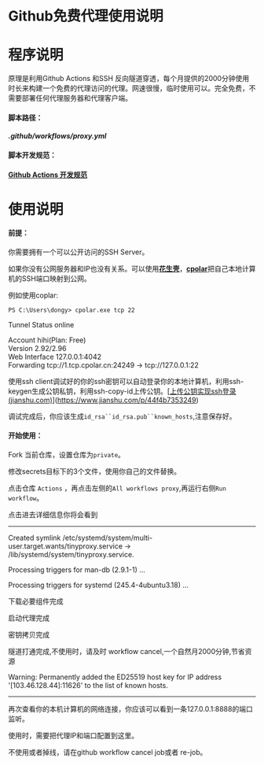 # Github免费代理使用说明

# 程序说明

原理是利用Github Actions 和SSH 反向隧道穿透，每个月提供的2000分钟使用时长来构建一个免费的代理访问的代理。网速很慢，临时使用可以。完全免费，不需要部署任何代理服务器和代理客户端。

####  脚本路径：

####  *.github/workflows/proxy.yml*

#### 脚本开发规范：

#### [Github Actions 开发规范](https://docs.github.com/cn/actions/using-workflows)

# 使用说明

#### 前提：

你需要拥有一个可以公开访问的SSH Server。

如果你没有公网服务器和IP也没有关系。可以使用[**花生壳**](https://hsk.oray.com/)，[**cpolar**](https://www.cpolar.com/)把自己本地计算机的SSH端口映射到公网。

例如使用coplar:

`PS C:\Users\dongy> cpolar.exe tcp 22`  

Tunnel Status       online  

Account             hihi(Plan: Free)  
Version             2.92/2.96  
Web Interface       127.0.0.1:4042  
Forwarding          tcp://1.tcp.cpolar.cn:24249 -> tcp://127.0.0.1:22           

使用ssh client调试好的你的ssh密钥可以自动登录你的本地计算机，利用ssh-keygen生成公钥私钥，利用ssh-copy-id上传公钥。[[上传公钥实现ssh登录 (jianshu.com)](https://www.jianshu.com/p/44f4b7353249)](https://www.jianshu.com/p/44f4b7353249)

调试完成后，你应该生成`id_rsa``id_rsa.pub``known_hosts`,注意保存好。  

#### 开始使用：

Fork 当前仓库，设置仓库为`private`。  

修改secrets目标下的3个文件，使用你自己的文件替换。  

点击仓库 `Actions`  ，再点击左侧的`All workflows proxy`,再运行右侧`Run workflow`。  

点击进去详细信息你将会看到  

---



Created symlink /etc/systemd/system/multi-user.target.wants/tinyproxy.service → /lib/systemd/system/tinyproxy.service.

Processing triggers for man-db (2.9.1-1) ...

Processing triggers for systemd (245.4-4ubuntu3.18) ...

下载必要组件完成

启动代理完成

密钥拷贝完成

隧道打通完成,不使用时，请及时 workflow cancel,一个自然月2000分钟,节省资源

Warning: Permanently added the ED25519 host key for IP address '[103.46.128.44]:11626' to the list of known hosts.

---

再次查看你的本机计算机的网络连接，你应该可以看到一条127.0.0.1:8888的端口监听。  

使用时，需要把代理IP和端口配置到这里。  

不使用或者掉线，请在github workflow cancel job或者 re-job。





​                                                            

  


